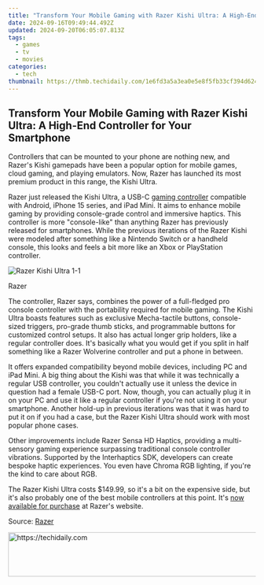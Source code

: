 ```yaml
---
title: "Transform Your Mobile Gaming with Razer Kishi Ultra: A High-End Controller for Your Smartphone"
date: 2024-09-16T09:49:44.492Z
updated: 2024-09-20T06:05:07.813Z
tags:
  - games
  - tv
  - movies
categories:
  - tech
thumbnail: https://thmb.techidaily.com/1e6fd3a5a3ea0e5e8f5fb33cf394d624bcb419dee37492ce9306691be7e5f6b5.jpg
---
```


## Transform Your Mobile Gaming with Razer Kishi Ultra: A High-End Controller for Your Smartphone

Controllers that can be mounted to your phone are nothing new, and Razer's Kishi gamepads have been a popular option for mobile games, cloud gaming, and playing emulators. Now, Razer has launched its most premium product in this range, the Kishi Ultra.

 Razer just released the Kishi Ultra, a USB-C [gaming controller](https://hardware-reviews.techidaily.com/unlocking-the-potential-of-computer-components-with-toms-gear-guides/) compatible with Android, iPhone 15 series, and iPad Mini. It aims to enhance mobile gaming by providing console-grade control and immersive haptics. This controller is more "console-like" than anything Razer has previously released for smartphones. While the previous iterations of the Razer Kishi were modeled after something like a Nintendo Switch or a handheld console, this looks and feels a bit more like an Xbox or PlayStation controller.

![Razer Kishi Ultra 1-1](https://static1.howtogeekimages.com/wordpress/wp-content/uploads/2024/04/razer-kishi-ultra-1-1.jpg) 

Razer

 The controller, Razer says, combines the power of a full-fledged pro console controller with the portability required for mobile gaming. The Kishi Ultra boasts features such as exclusive Mecha-tactile buttons, console-sized triggers, pro-grade thumb sticks, and programmable buttons for customized control setups. It also has actual longer grip holders, like a regular controller does. It's basically what you would get if you split in half something like a Razer Wolverine controller and put a phone in between.

 It offers expanded compatibility beyond mobile devices, including PC and iPad Mini. A big thing about the Kishi was that while it was technically a regular USB controller, you couldn't actually use it unless the device in question had a female USB-C port. Now, though, you can actually plug it in on your PC and use it like a regular controller if you're not using it on your smartphone. Another hold-up in previous iterations was that it was hard to put it on if you had a case, but the Razer Kishi Ultra should work with most popular phone cases.

 Other improvements include Razer Sensa HD Haptics, providing a multi-sensory gaming experience surpassing traditional console controller vibrations. Supported by the Interhaptics SDK, developers can create bespoke haptic experiences. You even have Chroma RGB lighting, if you're the kind to care about RGB.

 The Razer Kishi Ultra costs $149.99, so it's a bit on the expensive side, but it's also probably one of the best mobile controllers at this point. It's [now available for purchase](https://razer.a9yw.net/c/156932/642901/10229?subId1=UUhtgUeUpU2002788&subId2=ehtg&u=https%3A%2F%2Fwww.razer.com%2Fmobile-controllers%2Frazer-kishi-ultra%2FRZ06-05070100-R3U1) at Razer's website.

 Source: [Razer](https://press.razer.com/product-news/introducing-the-razer-kishi-ultra-the-ultimate-mobile-gaming-controller-for-iphone-15-series-android-and-ipad-mini/)

<ins class="adsbygoogle"
     style="display:block"
     data-ad-format="autorelaxed"
     data-ad-client="ca-pub-7571918770474297"
     data-ad-slot="1223367746"></ins>

<ins class="adsbygoogle"
     style="display:block"
     data-ad-client="ca-pub-7571918770474297"
     data-ad-slot="8358498916"
     data-ad-format="auto"
     data-full-width-responsive="true"></ins>



<!-- affiliate ads begin -->
<a href="https://aligracehair.sjv.io/c/5597632/2087267/19272" target="_top" id="2087267">
  <img src="//a.impactradius-go.com/display-ad/19272-2087267" border="0" alt="https://techidaily.com" width="728" height="90"/>
</a>
<img height="0" width="0" src="https://aligracehair.sjv.io/i/5597632/2087267/19272" style="position:absolute;visibility:hidden;" border="0" />
<!-- affiliate ads end -->


